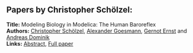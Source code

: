 <h2>Papers by Christopher Schölzel:</h2>
<p>
<b>Title:</b> Modeling Biology in Modelica: The Human Baroreflex<br />
<b>Authors:</b> <a href="../authors/author_275.html">Christopher Schölzel</a>, <a href="../authors/author_111.html">Alexander Goesmann</a>, <a href="../authors/author_78.html">Gernot Ernst</a> and <a href="../authors/author_71.html">Andreas Dominik</a><br />
<b>Links:</b> <a href="../abstracts/abstract_39.pdf">Abstract</a>, <a href="../submissions/ecp15118367_ScholzelGoesmannErnstDominik.pdf">Full paper</a>
</p>